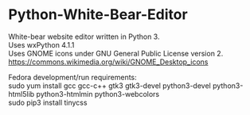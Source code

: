 # Python-White-Bear-Editor

White-bear website editor written in Python 3.  
Uses wxPython 4.1.1  
Uses GNOME icons under GNU General Public License version 2. https://commons.wikimedia.org/wiki/GNOME_Desktop_icons

Fedora development/run requirements:  
sudo yum install gcc gcc-c++ gtk3 gtk3-devel python3-devel python3-html5lib python3-htmlmin python3-webcolors  
sudo pip3 install tinycss